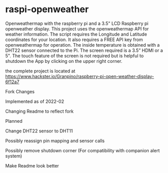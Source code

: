 # raspi-openweather
Openweathermap with the raspberry pi and a 3.5" LCD
 Raspberry pi openweather display.  This project uses the openweathermap API for weather information. 
 The script requires the Longitude and Latitude coordinates for your location. It also requires a 
 FREE  API key from openweathermap for operation. The inside temperature is obtained with a DHT22 sensor 
 connected to the Pi. The screen required is a 3.5” HDMI or a 5". The touch feature of the screen is not required 
 but is helpful to shutdown the App by clicking on the upper right corner. 
 
the complete project is located at https://www.hackster.io/Granpino/raspberry-pi-open-weather-display-6f12a7 


Fork Changes

Implemented as of 2022-02

Changing Readme to reflect fork

Planned

Change DHT22 sensor to DHT11

 Possibly reassign pin mapping and sensor calls

Possibly remove shutdown corner (For compatibility with companion alert system)

Make Readme look better
